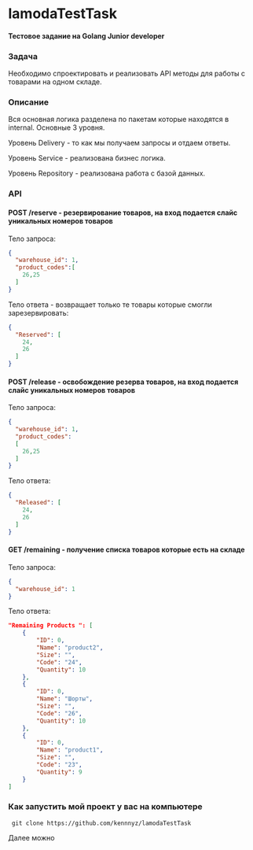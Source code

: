 # lamodaTestTask
#### Тестовое задание на Golang Junior developer

### Задача
Необходимо спроектировать и реализовать API методы для работы с товарами на одном складе.


### Описание

Вся основная логика разделена по пакетам которые находятся в internal.
Основные 3 уровня. 

Уровень Delivery - то как мы получаем запросы и отдаем ответы.

Уровень Service - реализована бизнес логика.

Уровень Repository - реализована работа с базой данных.

### API

#### POST /reserve - резервирование товаров, на вход подается слайс уникальных номеров товаров
Тело запроса:
```json
{
  "warehouse_id": 1,
  "product_codes":[
    26,25
  ]
}
```

Тело ответа - возвращает только те товары которые смогли зарезервировать:
```json
{
  "Reserved": [
    24,
    26
  ]
}
```

#### POST /release - освобождение резерва товаров, на вход подается слайс уникальных номеров товаров
Тело запроса:
```json
{
  "warehouse_id": 1,
  "product_codes":
  [
    26,25
  ]
}
```

Тело ответа:
```json
{
  "Released": [
    24,
    26
  ]
}
```

#### GET /remaining - получение списка товаров которые есть на складе
Тело запроса:
```json
{
  "warehouse_id": 1
}
```

Тело ответа:
```json
"Remaining Products ": [
    {
        "ID": 0,
        "Name": "product2",
        "Size": "",
        "Code": "24",
        "Quantity": 10
    },
    {
        "ID": 0,
        "Name": "Шорты",
        "Size": "",
        "Code": "26",
        "Quantity": 10
    },
    {
        "ID": 0,
        "Name": "product1",
        "Size": "",
        "Code": "23",
        "Quantity": 9
    }
]
```

### Как запустить мой проект у вас на компьютере

```
 git clone https://github.com/kennnyz/lamodaTestTask
```
Далее можно 



